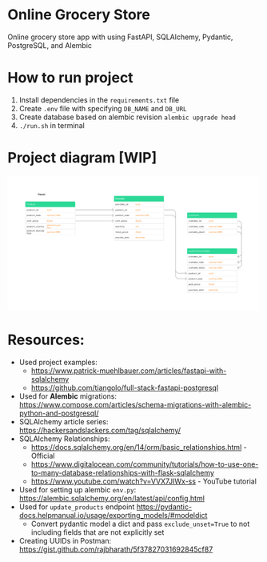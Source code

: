 # Online Grocery Store 
Online grocery store app with using FastAPI, SQLAlchemy, Pydantic, PostgreSQL, and Alembic

# How to run project
1. Install dependencies in the `requirements.txt` file
2. Create `.env` file with specifying `DB_NAME` and `DB_URL`
3. Create database based on alembic revision `alembic upgrade head`
4. `./run.sh` in terminal

# Project diagram [WIP]
![](Online_Store_App_Diagramv2.png)

# Resources:
- Used project examples:
  - https://www.patrick-muehlbauer.com/articles/fastapi-with-sqlalchemy
  - https://github.com/tiangolo/full-stack-fastapi-postgresql
- Used for **Alembic** migrations: https://www.compose.com/articles/schema-migrations-with-alembic-python-and-postgresql/
- SQLAlchemy article series: https://hackersandslackers.com/tag/sqlalchemy/
- SQLAlchemy Relationships:
  - https://docs.sqlalchemy.org/en/14/orm/basic_relationships.html - Official
  - https://www.digitalocean.com/community/tutorials/how-to-use-one-to-many-database-relationships-with-flask-sqlalchemy
  - https://www.youtube.com/watch?v=VVX7JIWx-ss - YouTube tutorial
- Used for setting up alembic `env.py`: https://alembic.sqlalchemy.org/en/latest/api/config.html
- Used for `update_products` endpoint https://pydantic-docs.helpmanual.io/usage/exporting_models/#modeldict
  - Convert pydantic model a dict and pass `exclude_unset=True` to not including fields that are not explicitly set
- Creating UUIDs in Postman: https://gist.github.com/rajbharath/5f37827031692845cf87